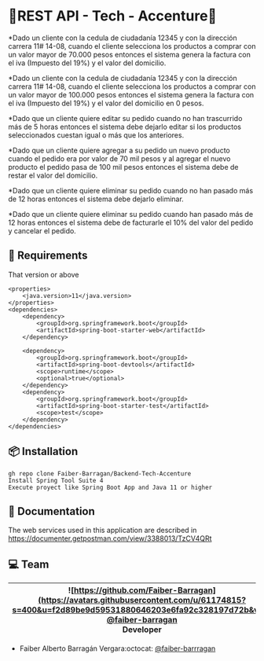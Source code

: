 # 🏪REST API - Tech - Accenture🏪
*Dado un cliente con la cedula de ciudadanía 12345 y con la dirección carrera 11# 14-08, cuando el cliente selecciona los productos a comprar con un valor mayor de 70.000 pesos entonces el sistema genera la factura con el iva (Impuesto del 19%) y el valor del domicilio.

*Dado un cliente con la cedula de ciudadanía 12345 y con la dirección carrera 11# 14-08, cuando el cliente selecciona los productos a comprar con un valor mayor de 100.000 pesos entonces el sistema genera la factura con el iva (Impuesto del 19%) y el valor del domicilio en 0 pesos.

*Dado que un cliente quiere editar su pedido cuando no han trascurrido más de 5 horas entonces el sistema debe dejarlo editar si los productos seleccionados cuestan igual o más que los anteriores.

*Dado que un cliente quiere agregar a su pedido un nuevo producto cuando el pedido era por valor de 70 mil pesos y al agregar el nuevo producto el pedido pasa de 100 mil pesos entonces el sistema debe de restar el valor del domicilio.

*Dado que un cliente quiere eliminar su pedido cuando no han pasado más de 12 horas entonces el sistema debe dejarlo eliminar.

*Dado que un cliente quiere eliminar su pedido cuando han pasado más de 12 horas entonces el sistema debe de facturarle el 10% del valor del pedido y cancelar el pedido.


## 🔧 Requirements
That version or above
```	
<properties>
	<java.version>11</java.version>
</properties>
<dependencies>
	<dependency>
		<groupId>org.springframework.boot</groupId>
		<artifactId>spring-boot-starter-web</artifactId>
	</dependency>

	<dependency>
		<groupId>org.springframework.boot</groupId>
		<artifactId>spring-boot-devtools</artifactId>
		<scope>runtime</scope>
		<optional>true</optional>
	</dependency>
	<dependency>
		<groupId>org.springframework.boot</groupId>
		<artifactId>spring-boot-starter-test</artifactId>
		<scope>test</scope>
	</dependency>
</dependencies>
```

## 📦 Installation
```
gh repo clone Faiber-Barragan/Backend-Tech-Accenture
Install Spring Tool Suite 4
Execute proyect like Spring Boot App and Java 11 or higher

```

## 📝 Documentation
The web services used in this application are described in https://documenter.getpostman.com/view/3388013/TzCV4QRt


## 💻 Team

| ![https://github.com/Faiber-Barragan](https://avatars.githubusercontent.com/u/61174815?s=400&u=f2d89be9d59531880646203e6fa92c328197d72b&v=4) <br/> [@faiber-barragan](https://github.com/Faiber-Barragan) <br/> Developer |
|:-:|

- Faiber Alberto Barragán Vergara:octocat: [@faiber-barrragan](https://github.com/Faiber-Barragan)


